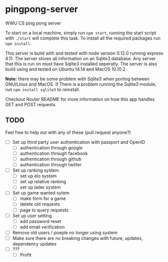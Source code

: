 # pingpong-server
WWU CS ping pong server

To start on a local machine, simply run `npm start`, running the start script with `./start` will complete this task. To install all the required packages run `npm install`. 

This server is build with and tested with node version 0.12.0 running express 4.11. The server stores all information on an Sqlite3 database. 
Any server that this is run on must have Sqlite3 installed seperatly. The server is also build using and tested on Ubuntu 14.14 and MacOS 10.10.2

**Note:** there may be some problem with Sqlite3 when porting between GNU/Linux and MacOS. If There is a problem running the Sqlite3 module, run `npm install sqlite3` to reinstall.

Checkout Router README for more information on how this app handles GET and POST requests.

## TODO
Feel free to help out with any of these (pull request anyone?)
- [ ] Set up third party user authentication with passport and OpenID
	- [ ] authentication through google
	- [ ] authentication through facebook
	- [ ] authentication through github
	- [ ] authentication through twitter
- [ ] Set up ranking system
	- [ ] set up elo system
	- [ ] set up relative ranking
	- [ ] set up lader system
- [ ] Set up game wanted sytem
	- [ ] make form for a game
	- [ ] delete old requests
	- [ ] page to query requests
- [ ] Set up user setting
	- [ ] add password reset
	- [ ] add email verification
- [ ] Remove old users / poeple no longer using system
- [ ] Make sure there are no breaking changes with future, updates,  dependency updates
- [ ] ???
    - [ ] Profit
